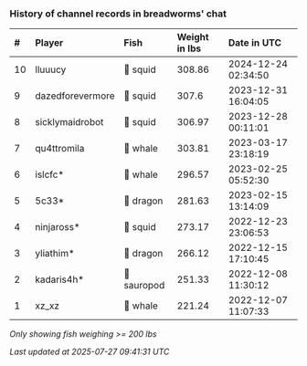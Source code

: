 ### History of channel records in breadworms' chat

| #    | Player           | Fish        | Weight in lbs | Date in UTC         |
|:-----|:-----------------|:------------|:--------------|:--------------------|
| 10   | lluuucy          | 🦑 squid    | 308.86        | 2024-12-24 02:34:50 |
| 9    | dazedforevermore | 🦑 squid    | 307.6         | 2023-12-31 16:04:05 |
| 8    | sicklymaidrobot  | 🦑 squid    | 306.97        | 2023-12-28 00:11:01 |
| 7    | qu4ttromila      | 🐳 whale    | 303.81        | 2023-03-17 23:18:19 |
| 6    | islcfc*          | 🐳 whale    | 296.57        | 2023-02-25 05:52:30 |
| 5    | 5c33*            | 🐉 dragon   | 281.63        | 2023-02-15 13:14:09 |
| 4    | ninjaross*       | 🦑 squid    | 273.17        | 2022-12-23 23:06:53 |
| 3    | yliathim*        | 🐉 dragon   | 266.12        | 2022-12-15 17:10:45 |
| 2    | kadaris4h*       | 🦕 sauropod | 251.33        | 2022-12-08 11:30:12 |
| 1    | xz_xz            | 🐳 whale    | 221.24        | 2022-12-07 11:07:33 |

_Only showing fish weighing >= 200 lbs_

_Last updated at 2025-07-27 09:41:31 UTC_